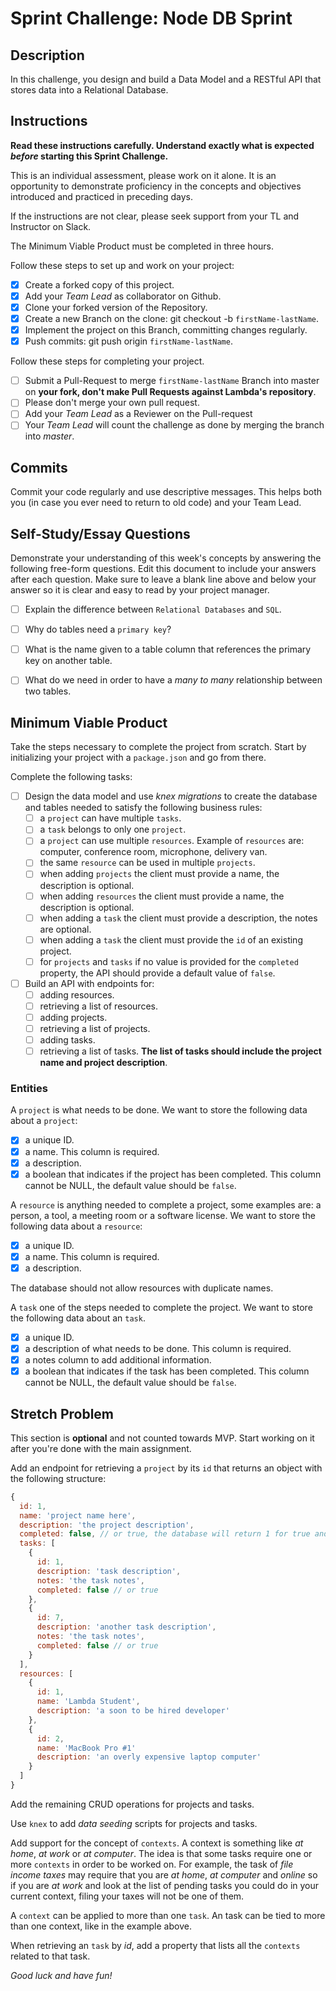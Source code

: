 # Sprint Challenge: Node DB Sprint

## Description

In this challenge, you design and build a Data Model and a RESTful API that
stores data into a Relational Database.

## Instructions

**Read these instructions carefully. Understand exactly what is expected
_before_ starting this Sprint Challenge.**

This is an individual assessment, please work on it alone. It is an opportunity
to demonstrate proficiency in the concepts and objectives introduced and
practiced in preceding days.

If the instructions are not clear, please seek support from your TL and
Instructor on Slack.

The Minimum Viable Product must be completed in three hours.

Follow these steps to set up and work on your project:

- [x] Create a forked copy of this project.
- [x] Add your _Team Lead_ as collaborator on Github.
- [x] Clone your forked version of the Repository.
- [x] Create a new Branch on the clone: git checkout -b `firstName-lastName`.
- [x] Implement the project on this Branch, committing changes regularly.
- [x] Push commits: git push origin `firstName-lastName`.

Follow these steps for completing your project.

- [ ] Submit a Pull-Request to merge `firstName-lastName` Branch into master on
      **your fork, don't make Pull Requests against Lambda's repository**.
- [ ] Please don't merge your own pull request.
- [ ] Add your _Team Lead_ as a Reviewer on the Pull-request
- [ ] Your _Team Lead_ will count the challenge as done by merging the branch
      into _master_.

## Commits

Commit your code regularly and use descriptive messages. This helps both you (in
case you ever need to return to old code) and your Team Lead.

## Self-Study/Essay Questions

Demonstrate your understanding of this week's concepts by answering the
following free-form questions. Edit this document to include your answers after
each question. Make sure to leave a blank line above and below your answer so it
is clear and easy to read by your project manager.

- [ ] Explain the difference between `Relational Databases` and `SQL`.

- [ ] Why do tables need a `primary key`?

- [ ] What is the name given to a table column that references the primary key
      on another table.

- [ ] What do we need in order to have a _many to many_ relationship between two
      tables.

## Minimum Viable Product

Take the steps necessary to complete the project from scratch. Start by
initializing your project with a `package.json` and go from there.

Complete the following tasks:

- [ ] Design the data model and use _knex migrations_ to create the database and
      tables needed to satisfy the following business rules:
  - [ ] a `project` can have multiple `tasks`.
  - [ ] a `task` belongs to only one `project`.
  - [ ] a `project` can use multiple `resources`. Example of `resources` are:
        computer, conference room, microphone, delivery van.
  - [ ] the same `resource` can be used in multiple `projects`.
  - [ ] when adding `projects` the client must provide a name, the description
        is optional.
  - [ ] when adding `resources` the client must provide a name, the description
        is optional.
  - [ ] when adding a `task` the client must provide a description, the notes
        are optional.
  - [ ] when adding a `task` the client must provide the `id` of an existing
        project.
  - [ ] for `projects` and `tasks` if no value is provided for the `completed`
        property, the API should provide a default value of `false`.
- [ ] Build an API with endpoints for:
  - [ ] adding resources.
  - [ ] retrieving a list of resources.
  - [ ] adding projects.
  - [ ] retrieving a list of projects.
  - [ ] adding tasks.
  - [ ] retrieving a list of tasks. **The list of tasks should include the
        project name and project description**.

### Entities

A `project` is what needs to be done. We want to store the following data about
a `project`:

- [x] a unique ID.
- [x] a name. This column is required.
- [x] a description.
- [x] a boolean that indicates if the project has been completed. This column
      cannot be NULL, the default value should be `false`.

A `resource` is anything needed to complete a project, some examples are: a
person, a tool, a meeting room or a software license. We want to store the
following data about a `resource`:

- [x] a unique ID.
- [x] a name. This column is required.
- [x] a description.

The database should not allow resources with duplicate names.

A `task` one of the steps needed to complete the project. We want to store the
following data about an `task`.

- [x] a unique ID.
- [x] a description of what needs to be done. This column is required.
- [x] a notes column to add additional information.
- [x] a boolean that indicates if the task has been completed. This column
      cannot be NULL, the default value should be `false`.

## Stretch Problem

This section is **optional** and not counted towards MVP. Start working on it
after you're done with the main assignment.

Add an endpoint for retrieving a `project` by its `id` that returns an object
with the following structure:

```js
{
  id: 1,
  name: 'project name here',
  description: 'the project description',
  completed: false, // or true, the database will return 1 for true and 0 for false, extra code is required to convert a 1 to true and a 0 to false.
  tasks: [
    {
      id: 1,
      description: 'task description',
      notes: 'the task notes',
      completed: false // or true
    },
    {
      id: 7,
      description: 'another task description',
      notes: 'the task notes',
      completed: false // or true
    }
  ],
  resources: [
    {
      id: 1,
      name: 'Lambda Student',
      description: 'a soon to be hired developer'
    },
    {
      id: 2,
      name: 'MacBook Pro #1'
      description: 'an overly expensive laptop computer'
    }
  ]
}
```

Add the remaining CRUD operations for projects and tasks.

Use `knex` to add _data seeding_ scripts for projects and tasks.

Add support for the concept of `contexts`. A context is something like _at
home_, _at work_ or _at computer_. The idea is that some tasks require one or
more `contexts` in order to be worked on. For example, the task of _file income
taxes_ may require that you are _at home_, _at computer_ and _online_ so if you
are _at work_ and look at the list of pending tasks you could do in your current
context, filing your taxes will not be one of them.

A `context` can be applied to more than one `task`. An task can be tied to more
than one context, like in the example above.

When retrieving an `task` by _id_, add a property that lists all the `contexts`
related to that task.

_Good luck and have fun!_

